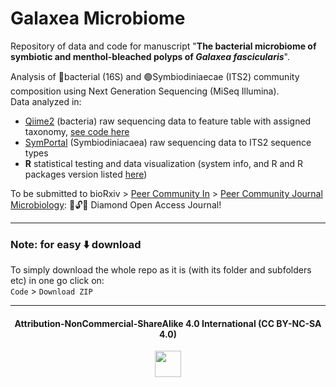 # Galaxea Microbiome
Repository of data and code for manuscript "<b>The bacterial microbiome of symbiotic and menthol-bleached polyps of *Galaxea fascicularis*</b>".

Analysis of 🦠bacterial (16S) and 🟢Symbiodiniaecae (ITS2) community composition using Next Generation Sequencing (MiSeq Illumina).     
Data analyzed in:
- [Qiime2](https://docs.qiime2.org/2023.2/about/) (bacteria) raw sequencing data to feature table with assigned taxonomy, [see code here](https://github.com/sPuntinG/Galaxea_Microbiome_PCI/blob/main/in/qiime2_analysis_code)
- [SymPortal](https://symportal.org/) (Symbiodiniacaea) raw sequencing data to ITS2 sequence types
- **R** statistical testing and data visualization (system info, and R and R packages version listed [here](https://github.com/sPuntinG/Galaxea_Microbiome_PCI/blob/main/R_reproducibility.txt))


To be submitted to bioRxiv > [Peer Community In](https://peercommunityin.org/) > [Peer Community Journal Microbiology](https://microbiol.peercommunityin.org/): 
💎🔓📖 Diamond Open Access Journal!


----------------------------------------------
### Note: for easy ⬇️ download
To simply download the whole repo as it is (with its folder and subfolders etc) in one go click on:      
`Code` > `Download ZIP`   

-------------------------------------
<div align="center">
  <h4>Attribution-NonCommercial-ShareAlike 4.0 International (CC BY-NC-SA 4.0)</h4>
<div style="width:300px; height:200px">
<img src=https://camo.githubusercontent.com/00f7814990f36f84c5ea74cba887385d8a2f36be/68747470733a2f2f646f63732e636c6f7564706f7373652e636f6d2f696d616765732f63632d62792d6e632d73612e706e67 alt="" height="42">
</div>
